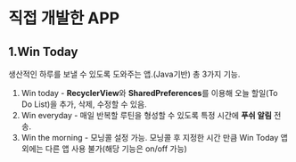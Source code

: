 # 직접 개발한 APP
## 1.Win Today
생산적인 하루를 보낼 수 있도록 도와주는 앱.(Java기반)
총 3가지 기능.
1. Win today -  **RecyclerView**와 **SharedPreferences**를  이용해 오늘 할일(To Do List)을 추가, 삭제, 수정할 수 있음.
2. Win everyday - 매일 반복할 루틴을 형성할 수 있도록 특정 시간에 **푸쉬 알림** 전송.
3. Win the morning - 모닝콜 설정 가능. 모닝콜 후 지정한 시간 만큼 Win Today 앱 외에는 다른 앱 사용 불가(해당 기능은 on/off 가능)
